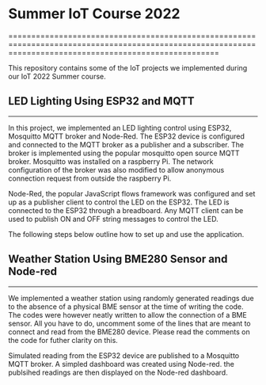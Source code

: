 # Summer IoT Course 2022
==========================================================================================================================================================

This repository contains some of the IoT projects we implemented during our IoT 2022 Summer course.

## LED Lighting Using ESP32 and MQTT
-----------------------------------
In this project, we implemented an LED lighting control using ESP32, Mosquitto MQTT broker and Node-Red. The ESP32 device is configured and connected 
to the MQTT broker as a publisher and a subscriber. The broker is implemented using the popular mosquitto open source MQTT broker. Mosquitto was installed 
on a raspberry Pi. The network configuration of the broker was also modified to allow anonymous connection request from outside the raspberry Pi.

Node-Red, the popular JavaScript flows framework was configured and set up as a publisher client to control the LED on the ESP32. The LED is 
connected to the ESP32 through a breadboard. Any MQTT client can be used to publish ON and OFF string messages to control the LED.

The following steps below outline how to set up and use the application.

## Weather Station Using BME280 Sensor and Node-red 
---------------------------------------------------
We implemented a weather station using randomly generated readings due to the absence of a physical BME sensor at the time of writing the code. The codes were however neatly written to allow the connection of a BME sensor. All you have to do, uncomment some of the lines that are meant to connect and read from the BME280 device. Please read the comments on the code for futher clarity on this.

Simulated reading from the ESP32 device are published to a Mosquitto MQTT broker. A simpled dashboard was created using Node-red. the publsihed readings are then displayed on the Node-red dashboard.
